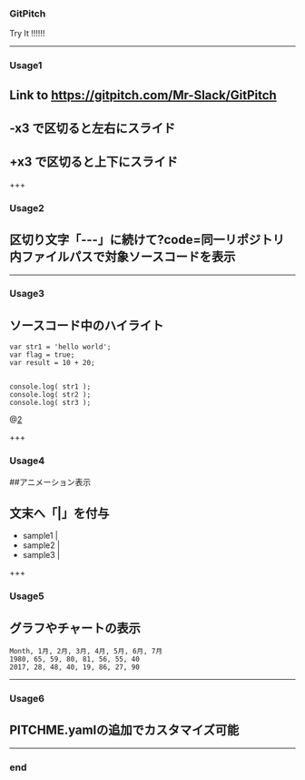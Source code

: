 ### GitPitch

Try It !!!!!!

---


### Usage1

## Link to https://gitpitch.com/Mr-Slack/GitPitch
## -x3 で区切ると左右にスライド
## +x3 で区切ると上下にスライド

+++
### Usage2

## 区切り文字「---」に続けて?code=同一リポジトリ内ファイルパスで対象ソースコードを表示


---
### Usage3

## ソースコード中のハイライト
```
var str1 = 'hello world';
var flag = true;
var result = 10 + 20;


console.log( str1 );
console.log( str2 );
console.log( str3 );
```
@[2](flagに「true」を代入)

+++
### Usage4

##アニメーション表示
## 文末へ「|」を付与

- sample1 |
- sample2 |
- sample3 |

+++

### Usage5 

## グラフやチャートの表示


<canvas data-chart="radar">


    Month, 1月, 2月, 3月, 4月, 5月, 6月, 7月
    1980, 65, 59, 80, 81, 56, 55, 40
    2017, 28, 48, 40, 19, 86, 27, 90


</canvas>

---


### Usage6

## PITCHME.yamlの追加でカスタマイズ可能


---


### end
